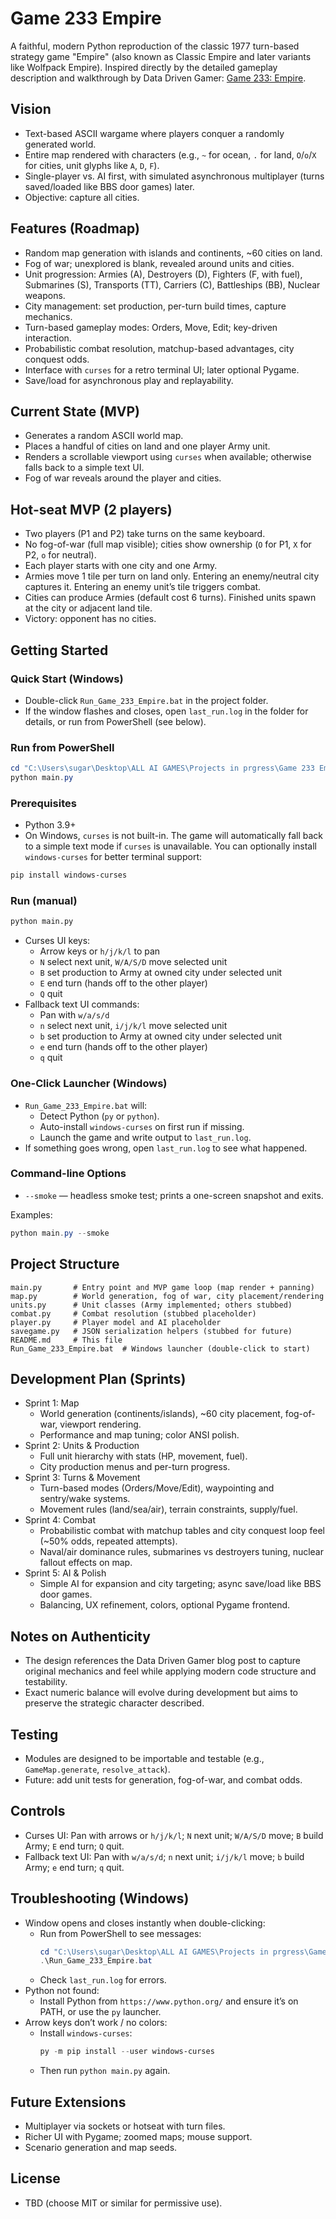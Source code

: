 # Game 233 Empire

A faithful, modern Python reproduction of the classic 1977 turn-based strategy game "Empire" (also known as Classic Empire and later variants like Wolfpack Empire). Inspired directly by the detailed gameplay description and walkthrough by Data Driven Gamer: [Game 233: Empire](https://datadrivengamer.blogspot.com/2021/01/game-233-empire.html).

## Vision
- Text-based ASCII wargame where players conquer a randomly generated world.
- Entire map rendered with characters (e.g., `~` for ocean, `.` for land, `O`/`o`/`X` for cities, unit glyphs like `A`, `D`, `F`).
- Single-player vs. AI first, with simulated asynchronous multiplayer (turns saved/loaded like BBS door games) later.
- Objective: capture all cities.

## Features (Roadmap)
- Random map generation with islands and continents, ~60 cities on land.
- Fog of war; unexplored is blank, revealed around units and cities.
- Unit progression: Armies (A), Destroyers (D), Fighters (F, with fuel), Submarines (S), Transports (TT), Carriers (C), Battleships (BB), Nuclear weapons.
- City management: set production, per-turn build times, capture mechanics.
- Turn-based gameplay modes: Orders, Move, Edit; key-driven interaction.
- Probabilistic combat resolution, matchup-based advantages, city conquest odds.
- Interface with `curses` for a retro terminal UI; later optional Pygame.
- Save/load for asynchronous play and replayability.

## Current State (MVP)
- Generates a random ASCII world map.
- Places a handful of cities on land and one player Army unit.
- Renders a scrollable viewport using `curses` when available; otherwise falls back to a simple text UI.
- Fog of war reveals around the player and cities.

## Hot-seat MVP (2 players)
- Two players (P1 and P2) take turns on the same keyboard.
- No fog-of-war (full map visible); cities show ownership (`O` for P1, `X` for P2, `o` for neutral).
- Each player starts with one city and one Army.
- Armies move 1 tile per turn on land only. Entering an enemy/neutral city captures it. Entering an enemy unit’s tile triggers combat.
- Cities can produce Armies (default cost 6 turns). Finished units spawn at the city or adjacent land tile.
- Victory: opponent has no cities.

## Getting Started
### Quick Start (Windows)
- Double-click `Run_Game_233_Empire.bat` in the project folder.
- If the window flashes and closes, open `last_run.log` in the folder for details, or run from PowerShell (see below).

### Run from PowerShell
```powershell
cd "C:\Users\sugar\Desktop\ALL AI GAMES\Projects in prgress\Game 233 Empire"
python main.py
```

### Prerequisites
- Python 3.9+
- On Windows, `curses` is not built-in. The game will automatically fall back to a simple text mode if `curses` is unavailable. You can optionally install `windows-curses` for better terminal support:

```bash
pip install windows-curses
```

### Run (manual)
```bash
python main.py
```
- Curses UI keys:
  - Arrow keys or `h/j/k/l` to pan
  - `N` select next unit, `W/A/S/D` move selected unit
  - `B` set production to Army at owned city under selected unit
  - `E` end turn (hands off to the other player)
  - `Q` quit
- Fallback text UI commands:
  - Pan with `w/a/s/d`
  - `n` select next unit, `i/j/k/l` move selected unit
  - `b` set production to Army at owned city under selected unit
  - `e` end turn (hands off to the other player)
  - `q` quit

### One-Click Launcher (Windows)
- `Run_Game_233_Empire.bat` will:
  - Detect Python (`py` or `python`).
  - Auto-install `windows-curses` on first run if missing.
  - Launch the game and write output to `last_run.log`.
- If something goes wrong, open `last_run.log` to see what happened.

### Command-line Options
- `--smoke` — headless smoke test; prints a one-screen snapshot and exits.

Examples:
```powershell
python main.py --smoke
```

## Project Structure
```
main.py       # Entry point and MVP game loop (map render + panning)
map.py        # World generation, fog of war, city placement/rendering
units.py      # Unit classes (Army implemented; others stubbed)
combat.py     # Combat resolution (stubbed placeholder)
player.py     # Player model and AI placeholder
savegame.py   # JSON serialization helpers (stubbed for future)
README.md     # This file
Run_Game_233_Empire.bat  # Windows launcher (double-click to start)
```

## Development Plan (Sprints)
- Sprint 1: Map
  - World generation (continents/islands), ~60 city placement, fog-of-war, viewport rendering.
  - Performance and map tuning; color ANSI polish.
- Sprint 2: Units & Production
  - Full unit hierarchy with stats (HP, movement, fuel).
  - City production menus and per-turn progress.
- Sprint 3: Turns & Movement
  - Turn-based modes (Orders/Move/Edit), waypointing and sentry/wake systems.
  - Movement rules (land/sea/air), terrain constraints, supply/fuel.
- Sprint 4: Combat
  - Probabilistic combat with matchup tables and city conquest loop feel (~50% odds, repeated attempts).
  - Naval/air dominance rules, submarines vs destroyers tuning, nuclear fallout effects on map.
- Sprint 5: AI & Polish
  - Simple AI for expansion and city targeting; async save/load like BBS door games.
  - Balancing, UX refinement, colors, optional Pygame frontend.

## Notes on Authenticity
- The design references the Data Driven Gamer blog post to capture original mechanics and feel while applying modern code structure and testability.
- Exact numeric balance will evolve during development but aims to preserve the strategic character described.

## Testing
- Modules are designed to be importable and testable (e.g., `GameMap.generate`, `resolve_attack`).
- Future: add unit tests for generation, fog-of-war, and combat odds.

## Controls
- Curses UI: Pan with arrows or `h/j/k/l`; `N` next unit; `W/A/S/D` move; `B` build Army; `E` end turn; `Q` quit.
- Fallback text UI: Pan with `w/a/s/d`; `n` next unit; `i/j/k/l` move; `b` build Army; `e` end turn; `q` quit.

## Troubleshooting (Windows)
- Window opens and closes instantly when double-clicking:
  - Run from PowerShell to see messages:
    ```powershell
    cd "C:\Users\sugar\Desktop\ALL AI GAMES\Projects in prgress\Game 233 Empire"
    .\Run_Game_233_Empire.bat
    ```
  - Check `last_run.log` for errors.
- Python not found:
  - Install Python from `https://www.python.org/` and ensure it’s on PATH, or use the `py` launcher.
- Arrow keys don’t work / no colors:
  - Install `windows-curses`:
    ```powershell
    py -m pip install --user windows-curses
    ```
  - Then run `python main.py` again.

## Future Extensions
- Multiplayer via sockets or hotseat with turn files.
- Richer UI with Pygame; zoomed maps; mouse support.
- Scenario generation and map seeds.

## License
- TBD (choose MIT or similar for permissive use).
